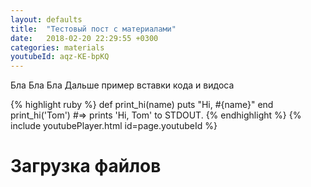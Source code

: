 ```yaml
---
layout: defaults
title:  "Тестовый пост с материалами"
date:   2018-02-20 22:29:55 +0300
categories: materials
youtubeId: aqz-KE-bpKQ
---
```

Бла Бла Бла
Дальше пример вставки кода и видоса

{% highlight ruby %}
def print_hi(name)
  puts "Hi, #{name}"
end
print_hi('Tom')
#=> prints 'Hi, Tom' to STDOUT.
{% endhighlight %}
{% include youtubePlayer.html id=page.youtubeId %}

 # Загрузка файлов
